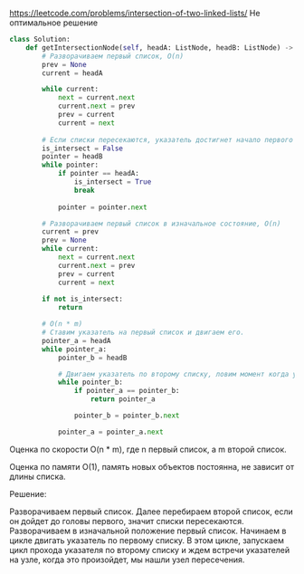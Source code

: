 https://leetcode.com/problems/intersection-of-two-linked-lists/
Не оптимальное решение
```python
class Solution:
    def getIntersectionNode(self, headA: ListNode, headB: ListNode) -> Optional[ListNode]:
        # Разворачиваем первый список, O(n)
        prev = None
        current = headA

        while current:
            next = current.next
            current.next = prev
            prev = current
            current = next
        
        # Если списки пересекаются, указатель достигнет начало первого списка, O(n)
        is_intersect = False
        pointer = headB
        while pointer:
            if pointer == headA:
                is_intersect = True
                break
            
            pointer = pointer.next

        # Разворачиваем первый список в изначальное состояние, O(n)
        current = prev
        prev = None
        while current:
            next = current.next
            current.next = prev
            prev = current
            current = next
        
        if not is_intersect:
            return 

        # O(n * m)
        # Ставим указатель на первый список и двигаем его.
        pointer_a = headA
        while pointer_a:
            pointer_b = headB

            # Двигаем указатель по второму списку, ловим момент когда указатели встретятся, это будет нужный узел
            while pointer_b:
                if pointer_a == pointer_b:
                    return pointer_a

                pointer_b = pointer_b.next

            pointer_a = pointer_a.next
```
Оценка по скорости O(n * m), где n первый список, а m второй список.

Оценка по памяти O(1), память новых объектов постоянна, 
не зависит от длины списка.

Решение:

Разворачиваем первый список.
Далее перебираем второй список, если он дойдет до головы первого, значит списки пересекаются.
Разворачиваем в изначальной положение первый список.
Начинаем в цикле двигать указатель по первому списку. 
В этом цикле, запускаем цикл прохода указателя по второму списку и ждем  встречи указателей на узле, 
когда это произойдет, мы нашли узел пересечения.

